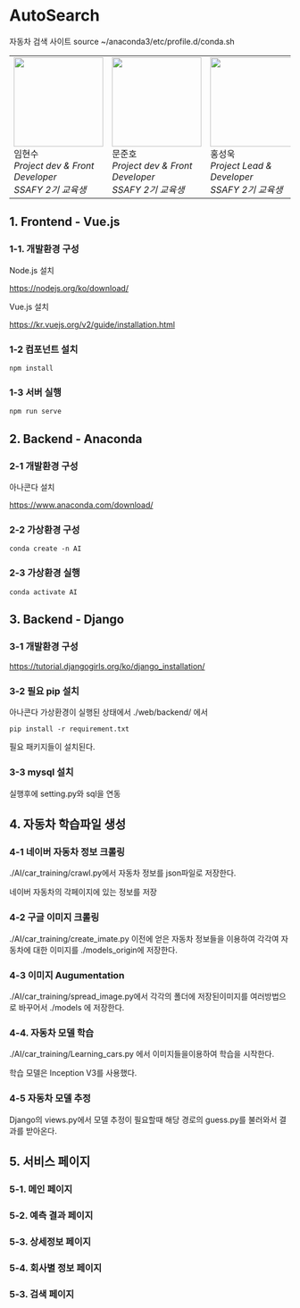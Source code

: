 # AutoSearch

자동차 검색 사이트
source ~/anaconda3/etc/profile.d/conda.sh
<table>
   <tr>
      <td>
        <img width="160px" src="https://user-images.githubusercontent.com/58671945/78890548-d085b100-7aa0-11ea-9723-b146362f6dc5.jpg"><br>
         임현수<br>
         <i>Project dev & Front Developer</i><br>
         <i>SSAFY 2기 교육생</i>
      </td>
      <td>
        <img width="160px" src="https://user-images.githubusercontent.com/58671945/78890552-d1b6de00-7aa0-11ea-85af-76bce9309754.jpg"><br>
         문준호<br>
         <i>Project dev & Front Developer</i><br>
         <i>SSAFY 2기 교육생</i>
      </td>
      <td>
        <img width="160px" src="https://lab.ssafy.com/webmobile1-sub1/s02p11d138/raw/develop/KakaoTalk_20200109_090135135.jpg"><br>
         홍성욱<br>
         <i>Project Lead & Developer</i><br>
         <i>SSAFY 2기 교육생</i>
      </td>
      <td>
        <img width="160px" src="https://user-images.githubusercontent.com/58671945/78890557-d380a180-7aa0-11ea-9d6d-2fef84900de9.jpg"><br>
         오세봉<br>
         <i>Project dev & Back Developer</i><br>
         <i>SSAFY 2기 교육생</i>
      </td>
      <td>
        <img width="160px" src="https://user-images.githubusercontent.com/58671945/78890559-d4b1ce80-7aa0-11ea-80a2-6231f6a8f1ed.jpg"><br>
         박찬환<br>
         <i>Project dev & Back Developer</i><br>
         <i>SSAFY 2기 교육생</i>
      </td>
   </tr>
</table>

## 1. Frontend - Vue.js

### 1-1. 개발환경 구성

Node.js 설치

https://nodejs.org/ko/download/

Vue.js 설치

https://kr.vuejs.org/v2/guide/installation.html



### 1-2 컴포넌트 설치

```
npm install
```



### 1-3 서버 실행

```
npm run serve
```

## 2. Backend - Anaconda

### 2-1 개발환경 구성

아나콘다 설치

https://www.anaconda.com/download/

### 2-2 가상환경 구성

```
conda create -n AI
```

### 2-3 가상환경 실행

```
conda activate AI
```



## 3. Backend - Django

### 3-1 개발환경 구성

https://tutorial.djangogirls.org/ko/django_installation/

### 3-2 필요 pip 설치

아나콘다 가상환경이 실행된 상태에서 ./web/backend/ 에서

```
pip install -r requirement.txt
```

필요 패키지들이 설치된다.

### 3-3 mysql 설치

실행후에 setting.py와 sql을 연동

## 4. 자동차 학습파일 생성



### 4-1 네이버 자동차 정보 크롤링

./AI/car_training/crawl.py에서 자동차 정보를 json파일로 저장한다.

네이버 자동차의 각페이지에 있는 정보를 저장



### 4-2 구글 이미지 크롤링

./AI/car_training/create_imate.py 이전에 얻은 자동차 정보들을 이용하여 각각여 자동차에 대한 이미지를 ./models_origin에 저장한다.



### 4-3 이미지 Augumentation

./AI/car_training/spread_image.py에서 각각의 폴더에 저장된이미지를 여러방법으로 바꾸어서 ./models 에 저장한다.



### 4-4. 자동차 모델 학습

./AI/car_training/Learning_cars.py 에서 이미지들을이용하여 학습을 시작한다.

학습 모델은 Inception V3를 사용했다.



### 4-5 자동차 모델 추정

Django의 views.py에서 모델 추정이 필요할때 해당 경로의 guess.py를 불러와서 결과를 받아온다.

## 5. 서비스 페이지

### 5-1. 메인 페이지





### 5-2. 예측 결과 페이지





### 5-3. 상세정보 페이지



### 5-4. 회사별 정보 페이지



### 5-3. 검색 페이지

